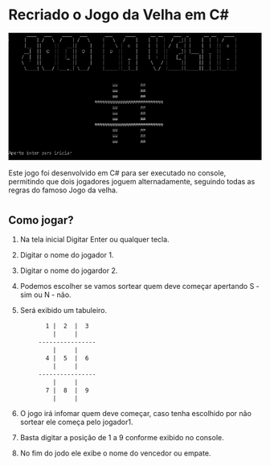 # Recriado o Jogo da Velha em C#

![Alt text](image-1.png)

Este jogo foi desenvolvido em C# para ser executado no console, permitindo que dois jogadores joguem alternadamente, seguindo todas as regras do famoso Jogo da velha.

#

## Como jogar?
1. Na tela inicial Digitar Enter ou qualquer tecla.
2. Digitar o nome do jogador 1.
3. Digitar o nome do jogardor 2.
4. Podemos escolher se vamos sortear quem deve começar apertando S - sim ou N - não.
5. Será exibido um tabuleiro.

              1 |  2  |  3
                |     |
            ----------------
                |     |
              4 |  5  |  6
                |     |
            ----------------
                |     |
              7 |  8  |  9
                |     |

6. O jogo irá infomar quem deve começar, caso tenha escolhido  por não sortear ele começa pelo jogador1.
7. Basta digitar a posição de 1 a 9 conforme exibido no console.
8. No fim do jodo ele exibe o nome do vencedor ou empate.
